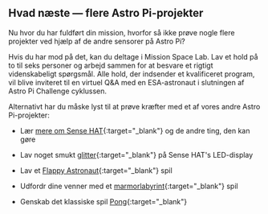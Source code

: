 ## Hvad næste — flere Astro Pi-projekter

Nu hvor du har fuldført din mission, hvorfor så ikke prøve nogle flere projekter ved hjælp af de andre sensorer på Astro Pi?

Hvis du har mod på det, kan du deltage i Mission Space Lab. Lav et hold på to til seks personer og arbejd sammen for at besvare et rigtigt videnskabeligt spørgsmål. Alle hold, der indsender et kvalificeret program, vil blive inviteret til en virtuel Q&A med en ESA-astronaut i slutningen af Astro Pi Challenge cyklussen.

Alternativt har du måske lyst til at prøve kræfter med et af vores andre Astro Pi-projekter:

+ Lær [mere om Sense HAT](https://projects.raspberrypi.org/en/projects/getting-started-with-the-sense-hat){:target="_blank"} og de andre ting, den kan gøre

+ Lav noget smukt [glitter](https://projects.raspberrypi.org/en/projects/sense-hat-random-sparkles){:target="_blank"} på Sense HAT's LED-display

+ Lav et [Flappy Astronaut](https://projects.raspberrypi.org/en/projects/flappy-astronaut){:target="_blank"} spil

+ Udfordr dine venner med et [marmorlabyrint](https://projects.raspberrypi.org/en/projects/sense-hat-marble-maze){:target="_blank"} spil

+ Genskab det klassiske spil [Pong](https://projects.raspberrypi.org/en/projects/sense-hat-pong){:target="_blank"}
